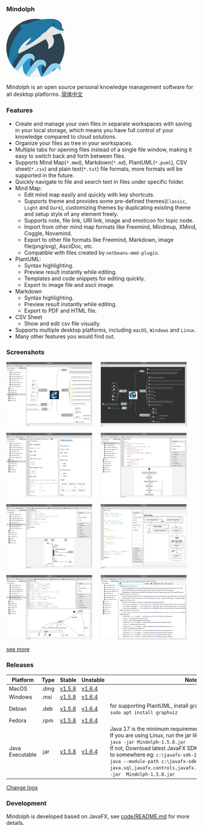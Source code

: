 ### Mindolph

![](./DemoWorkspace/app_30.png)

Mindolph is an open source personal knowledge management software for all desktop platforms. [简体中文](./docs/README_zh_CN.md)


### Features
* Create and manage your own files in separate workspaces with saving in your local storage, which means you have full control of your knowledge compared to cloud solutions.
* Organize your files as tree in your workspaces.
* Multiple tabs for opening files instead of a single file window, making it easy to switch back and forth between files.
* Supports Mind Map(`*.mmd`), Markdown(`*.md`), PlantUML(`*.puml`), CSV sheet(`*.csv`) and plain text(`*.txt`) file formats, more formats will be supported in the future.
* Quickly navigate to file and search text in files under specific folder.
* Mind Map:
	* Edit mind map easily and quickly with key shortcuts.
	* Supports theme and provides some pre-defined themes(`Classic`, `Light` and `Dark`), customizing themes by duplicating existing theme and setup style of any element freely.
	* Supports note, file link, URI link, image and emoticon for topic node. 
	* Import from other mind map formats like Freemind, Mindmup, XMind, Coggle, Novamind.
	* Export to other file formats like Freemind, Markdown, image file(png/svg), AsciiDoc, etc.
	* Compatible with files created by `netbeans-mmd-plugin`.
* PlantUML:
	* Syntax highlighting.
	* Preview result instantly while editing.
	* Templates and code snippets for editing quickly.
	* Export to image file and ascii image.
* Markdown
	* Syntax highlighting.
	* Preview result instantly while editing.
	* Export to PDF and HTML file.
* CSV Sheet
	* Show and edit csv file visually.
* Supports multiple desktop platforms, including `macOS`, `Windows` and `Linux`.
* Many other features you would find out.


### Screenshots
<p float="left">
	<img src="docs/screenshots/mindmap_light.jpg" width="45%"/>
	&nbsp;&nbsp;&nbsp;&nbsp;
	<img src="docs/screenshots/mindmap_dark.jpg" width="45%"/>
</p>
<p float="left">
	<img src="docs/screenshots/markdown1.jpg" width="45%"/>
	&nbsp;&nbsp;&nbsp;&nbsp;
	<img src="docs/screenshots/puml_activity.jpg" width="45%"/>
</p>
<p float="left">
	<img src="docs/screenshots/puml_sequence.jpg" width="45%"/>
	&nbsp;&nbsp;&nbsp;&nbsp;
	<img src="docs/screenshots/puml_component2.jpg" width="45%"/>
</p>
<p float="left">
	<img src="docs/screenshots/puml_state.jpg" width="45%"/>
	&nbsp;&nbsp;&nbsp;&nbsp;
	<img src="docs/screenshots/find_in_files.jpg" width="45%"/>
</p>

[see more](docs/screenshots.md)


### Releases

|Platform|Type|Stable|Unstable|Note|
|----|----|----|----|----|
|MacOS|.dmg|[v1.5.8](https://github.com/mindolph/Mindolph/releases/download/v1.5.8/Mindolph-1.5.8.dmg) |[v1.6.4](https://github.com/mindolph/Mindolph/releases/download/v1.6.4/Mindolph-1.6.4.dmg) | |
|Windows|.msi|[v1.5.8](https://github.com/mindolph/Mindolph/releases/download/v1.5.8/Mindolph-1.5.8.msi) |[v1.6.4](https://github.com/mindolph/Mindolph/releases/download/v1.6.4/Mindolph-1.6.4.msi) | |
|Debian|.deb|[v1.5.8](https://github.com/mindolph/Mindolph/releases/download/v1.5.8/Mindolph-1.5.8.deb)|[v1.6.4](https://github.com/mindolph/Mindolph/releases/download/v1.6.4/Mindolph-1.6.4.deb)|	for supporting PlantUML, install graphviz first:</br>  `sudo apt install graphviz`|
|Fedora|.rpm|[v1.5.8](https://github.com/mindolph/Mindolph/releases/download/v1.5.8/Mindolph-1.5.8.rpm)|[v1.6.4](https://github.com/mindolph/Mindolph/releases/download/v1.6.4/Mindolph-1.6.4.rpm)| |
|Java Executable|.jar|[v1.5.8](https://github.com/mindolph/Mindolph/releases/download/v1.5.8/Mindolph-1.5.8.jar)|[v1.6.4](https://github.com/mindolph/Mindolph/releases/download/v1.6.4/Mindolph-1.6.4.jar)| Java 17 is the minimum requirement to run this application. 	</br> If you are using Linux, run the jar like this:  </br> `java -jar Mindolph-1.5.8.jar`  </br> If not, Download latest JavaFX SDK for your platform and extract to somewhere eg: `c:\javafx-sdk-20`, run the jar file like this:   </br> `java --module-path c:\javafx-sdk-20\lib --add-modules  java.sql,javafx.controls,javafx.fxml,javafx.swing,javafx.web -jar  Mindolph-1.5.8.jar` |


[Change logs](docs/change_logs.md)


### Development

Mindolph is developed based on JavaFX, 
see [code/README.md](code/README.md) for more details.

